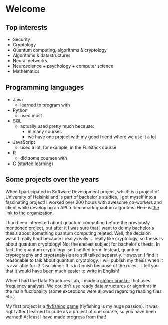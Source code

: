 # Welcome


## Top interests
- Security
- Cryptology
- Quantum computing, algorithms & cryptology
- Algorithms & datastructures
- Neural networks
- Neuroscience + psychology + computer science
- Mathematics

## Programming languages

- Java
  - learned to program with
- Python
  - used most
- SQL
  - actually used pretty much because:
    - in many courses
    - we have one project with my good friend where we use it a lot
- JavaScript
  - used a lot, for example, in the Fullstack course
- R
  - did some courses with
- C (started learning)

## Some projects over the years

When I participated in Software Development project, which is a project of University of Helsinki and is part of bachelor's studies, I got myself into a fascinating project! I worked over 200 hours with awesome co-workers and client while developing an API to bechmark quantum algoritms. Here is [the link to the organization](https://github.com/quantum-ohtu).

I had been interested about quantum computing before the previously mentioned project, but after it I was sure that I want to do my bachelor's thesis about something quantum computing related. Well, the decision wasn't really hard because I really really ... really like cryptology, so thesis is about quantum cryptology! Not the easiest subject for bachelor's thesis. In fact, the quantum cryptology isn't settled term. Instead, quantum cryptography and cryptanalysis are still talked separetly. However, I find it reasonable to talk about quantum cryptology. I will publish my thesis when it is available for it! Disclaimer: It is in finnish because of the rules... I tell you that it would have been much easier to write in English!

When I had the Data Structures Lab, I made a [cipher cracker](https://github.com/matiastamsi/tiralabra) that uses frequency analysis. We couldn't use ready data structures or algoritms in the main fuctionality (some exceptions were allowed regarding reading files etc.)

My first project is a [flyfishing game](https://github.com/matiastamsi/ot-harjoitustyo) (flyfishing is my huge passion). It was right after I learned to code as a project of one course, so you have been warned! At least I have made progress from that!

